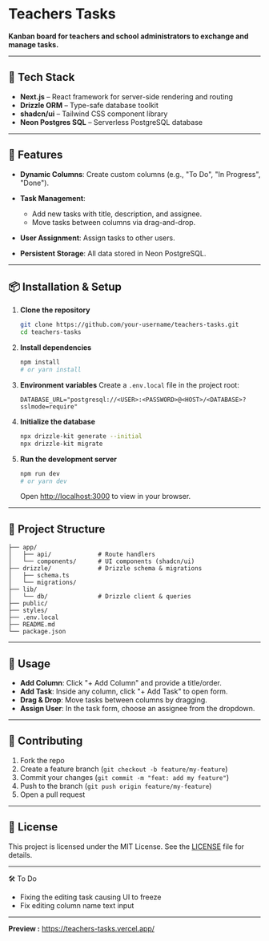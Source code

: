 # Teachers Tasks

**Kanban board for teachers and school administrators to exchange and manage tasks.**

---

## 🔧 Tech Stack

* **Next.js** – React framework for server-side rendering and routing
* **Drizzle ORM** – Type-safe database toolkit
* **shadcn/ui** – Tailwind CSS component library
* **Neon Postgres SQL** – Serverless PostgreSQL database

---

## 🚀 Features

* **Dynamic Columns**: Create custom columns (e.g., "To Do", "In Progress", "Done").
* **Task Management**:

  * Add new tasks with title, description, and assignee.
  * Move tasks between columns via drag-and-drop.
* **User Assignment**: Assign tasks to other users.
* **Persistent Storage**: All data stored in Neon PostgreSQL.

---

## 📦 Installation & Setup

1. **Clone the repository**

   ```bash
   git clone https://github.com/your-username/teachers-tasks.git
   cd teachers-tasks
   ```

2. **Install dependencies**

   ```bash
   npm install
   # or yarn install
   ```

3. **Environment variables**
   Create a `.env.local` file in the project root:

   ```env
   DATABASE_URL="postgresql://<USER>:<PASSWORD>@<HOST>/<DATABASE>?sslmode=require"
   ```

4. **Initialize the database**

   ```bash
   npx drizzle-kit generate --initial
   npx drizzle-kit migrate
   ```

5. **Run the development server**

   ```bash
   npm run dev
   # or yarn dev
   ```

   Open [http://localhost:3000](http://localhost:3000) to view in your browser.

---

## 📂 Project Structure

```
├── app/
│   ├── api/             # Route handlers
│   └── components/      # UI components (shadcn/ui)
├── drizzle/             # Drizzle schema & migrations
│   ├── schema.ts
│   └── migrations/
├── lib/
│   └── db/              # Drizzle client & queries
├── public/
├── styles/
├── .env.local
├── README.md
└── package.json
```

---

## 📝 Usage

* **Add Column**: Click "+ Add Column" and provide a title/order.
* **Add Task**: Inside any column, click "+ Add Task" to open form.
* **Drag & Drop**: Move tasks between columns by dragging.
* **Assign User**: In the task form, choose an assignee from the dropdown.

---

## 🤝 Contributing

1. Fork the repo
2. Create a feature branch (`git checkout -b feature/my-feature`)
3. Commit your changes (`git commit -m "feat: add my feature"`)
4. Push to the branch (`git push origin feature/my-feature`)
5. Open a pull request

---

## 📜 License

This project is licensed under the MIT License. See the [LICENSE](LICENSE) file for details.

---

🛠️ To Do

* Fixing the editing task causing UI to freeze
* Fix editing column name text input

---

**Preview :** https://teachers-tasks.vercel.app/
